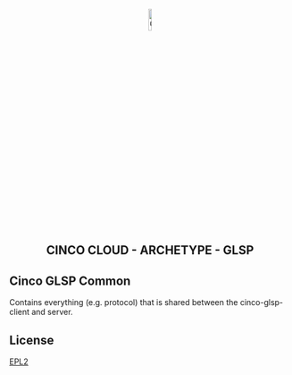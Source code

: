<div align='center'>

<br />

<img src="https://gitlab.com/scce/cinco-cloud/-/raw/main/docs/vuepress/src/.vuepress/public/assets/cinco_cloud_logo.png" width="10%" alt="Cinco Cloud Logo" />

<h2>CINCO CLOUD - ARCHETYPE - GLSP</h2>

</div>

## Cinco GLSP Common

Contains everything (e.g. protocol) that is shared between the cinco-glsp-client and server.

## License

[EPL2](https://www.eclipse.org/legal/epl-2.0/)

